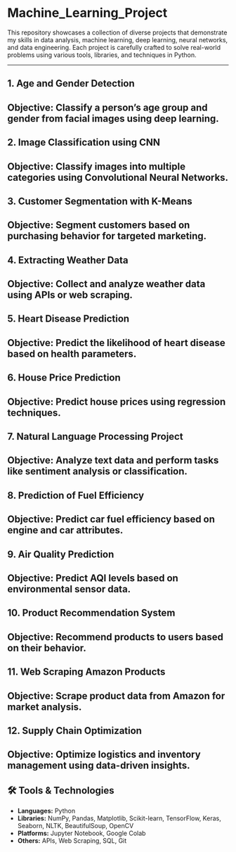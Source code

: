 # Machine_Learning_Project
This repository showcases a collection of diverse projects that demonstrate my skills in data analysis, machine learning, deep learning, neural networks, and data engineering. Each project is carefully crafted to solve real-world problems using various tools, libraries, and techniques in Python.

---

## 1. Age and Gender Detection

**Objective:** Classify a person’s age group and gender from facial images using deep learning.
---

## 2. Image Classification using CNN

**Objective:** Classify images into multiple categories using Convolutional Neural Networks.
---

## 3. Customer Segmentation with K-Means

**Objective:** Segment customers based on purchasing behavior for targeted marketing.
---

## 4. Extracting Weather Data

**Objective:** Collect and analyze weather data using APIs or web scraping.
---

## 5. Heart Disease Prediction

**Objective:** Predict the likelihood of heart disease based on health parameters.
---

## 6. House Price Prediction

**Objective:** Predict house prices using regression techniques.
---

## 7. Natural Language Processing Project

**Objective:** Analyze text data and perform tasks like sentiment analysis or classification.
---

## 8. Prediction of Fuel Efficiency

**Objective:** Predict car fuel efficiency based on engine and car attributes.
---

## 9. Air Quality Prediction

**Objective:** Predict AQI levels based on environmental sensor data.
---

## 10. Product Recommendation System

**Objective:** Recommend products to users based on their behavior.
---

## 11. Web Scraping Amazon Products

**Objective:** Scrape product data from Amazon for market analysis.
---

## 12. Supply Chain Optimization

**Objective:** Optimize logistics and inventory management using data-driven insights.
---

## 🛠 Tools & Technologies

- **Languages:** Python
- **Libraries:** NumPy, Pandas, Matplotlib, Scikit-learn, TensorFlow, Keras, Seaborn, NLTK, BeautifulSoup, OpenCV
- **Platforms:** Jupyter Notebook, Google Colab
- **Others:** APIs, Web Scraping, SQL, Git
